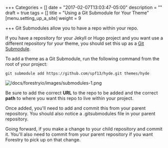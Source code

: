 +++
Categories = []
date = "2017-02-07T13:03:47-05:00"
description = ""
draft = true
tags = []
title = "Using a Git Submodule for Your Theme"
[menu.setting_up_a_site]
weight = 9

+++
Git Submodules allow you to have a repo within your repo.

If you have a repository for your Jekyll or Hugo project and you want use a different repository for your theme, you should set this up as a [Git Submodule](https://git-scm.com/book/en/v2/Git-Tools-Submodules).

To add a theme as a Git Submodule, run the following command from the root of your project:

`git submodule add https://github.com/spf13/hyde.git themes/hyde`

![/docs/forestryio/images/submodules-1.png](/docs/forestryio/images/submodules-1.png)

 <span style="letter-spacing: 0.01em;"></span> 

<span style="letter-spacing: 0.01em;" class="">Be sure to add the correct **URL** to the repo to be added and the correct **path** to where you want this repo to live within your project. </span>

<span style="letter-spacing: 0.01em;">Once added, you'll need to add and commit this from your parent repository. You should also notice a .gitsubmodules file in your parent repository.  </span>

<span style="letter-spacing: 0.01em;">Going forward, if you make a change to your child repository and commit it. You'll also need to commit from your parent repository if you want Forestry to pick up on that change. </span>

 <span style="letter-spacing: 0.01em;"></span>